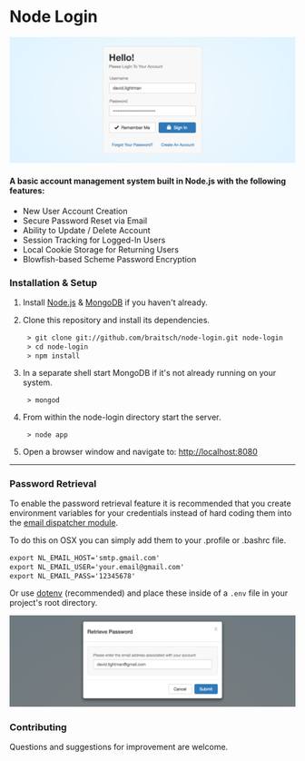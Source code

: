 # Node Login

[![node-login](./readme.img/node-login.jpg?raw=true)](https://node-login.braitsch.io)

#### A basic account management system built in Node.js with the following features:

* New User Account Creation
* Secure Password Reset via Email
* Ability to Update / Delete Account
* Session Tracking for Logged-In Users
* Local Cookie Storage for Returning Users
* Blowfish-based Scheme Password Encryption


### Installation & Setup

1. Install [Node.js](https://nodejs.org/) & [MongoDB](https://www.mongodb.org/) if you haven't already.
2. Clone this repository and install its dependencies.

		> git clone git://github.com/braitsch/node-login.git node-login
		> cd node-login
		> npm install

3. In a separate shell start MongoDB if it's not already running on your system.

		> mongod

4. From within the node-login directory start the server.

		> node app

5. Open a browser window and navigate to: [http://localhost:8080](http://localhost:8080)

------

### Password Retrieval

To enable the password retrieval feature it is recommended that you create environment variables for your credentials instead of hard coding them into the [email dispatcher module](https://github.com/braitsch/node-login/blob/master/server/utils/emailjs.js).

To do this on OSX you can simply add them to your .profile or .bashrc file.

	export NL_EMAIL_HOST='smtp.gmail.com'
	export NL_EMAIL_USER='your.email@gmail.com'
	export NL_EMAIL_PASS='12345678'

Or use [dotenv](https://www.npmjs.com/package/dotenv) (recommended) and place these inside of a ``.env`` file in your project's root directory.

[![node-login](./readme.img/retrieve-password.jpg?raw=true)](https://node-login.braitsch.io)

### Contributing

Questions and suggestions for improvement are welcome.